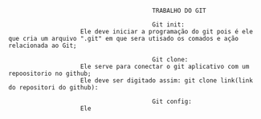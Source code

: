 
											TRABALHO DO GIT 
			
											Git init:
						Ele deve iniciar a programação do git pois é ele que cria um arquivo ".git" em que sera utisado os comados e ação relacionada ao Git;
		
											Git clone:
						Ele serve para conectar o git aplicativo com um repoositorio no github;
						Ele deve ser digitado assim: git clone link(link do repositori do github):
						
											Git config:
						Ele
			
	

